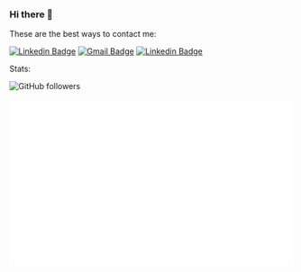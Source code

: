 ### Hi there 👋

These are the best ways to contact me:

[![Linkedin Badge](https://img.shields.io/badge/-LinkedIn-blue?style=flat-square&logo=Linkedin&logoColor=white&link=https://www.linkedin.com/in/seyfer/)](https://www.linkedin.com/in/seyfer/)
[![Gmail Badge](https://img.shields.io/badge/-seyferseed@gmail.com-c14438?style=flat-square&logo=Gmail&logoColor=white&link=mailto:seyferseed@gmail.com)](mailto:seyferseed@gmail.com)
[![Linkedin Badge](https://img.shields.io/badge/-StackOverflow-282C34?style=flat-square&logo=stackoverflow&logoColor=FE7A16&link=https://stackoverflow.com/users/1074834/oleg-abrazhaev)](https://stackoverflow.com/users/1074834/oleg-abrazhaev)

Stats:

![GitHub followers](https://img.shields.io/github/followers/seyfer)

![](https://raw.githubusercontent.com/seyfer/github-stats/master/generated/overview.svg#gh-dark-mode-only)



<!--
**seyfer/seyfer** is a ✨ _special_ ✨ repository because its `README.md` (this file) appears on your GitHub profile.

Here are some ideas to get you started:

- 🔭 I’m currently working on ...
- 🌱 I’m currently learning ...
- 👯 I’m looking to collaborate on ...
- 🤔 I’m looking for help with ...
- 💬 Ask me about ...
- 📫 How to reach me: ...
- ⚡ Fun fact: ...
-->
